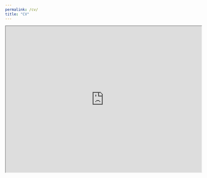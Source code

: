 ```yaml
---
permalink: /cv/
title: "CV"
---
```

  <iframe src="https://drive.google.com/file/d/1PSwbcby9tpBne_ng6BWsUX2cQB8F6Qhp/preview" width="640" height="480" allow="autoplay"></iframe>
